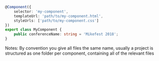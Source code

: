 ```Typescript
@Component({
    selector: 'my-component',
    templateUrl: 'path/to/my-component.html',
    styleUrls: ['path/to/my-component.css']
})
export class MyComponent {
    public conferenceName: string = 'Mikefest 2018';
}
```

Notes:
By convention you give all files the same name, usually a project is structured as one folder per component, containing all of the relevant files
